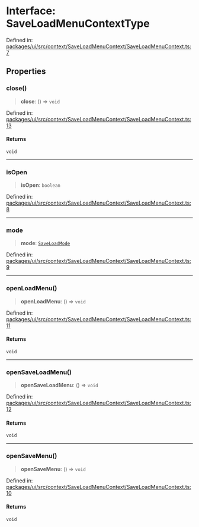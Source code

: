 # Interface: SaveLoadMenuContextType

Defined in: [packages/ui/src/context/SaveLoadMenuContext/SaveLoadMenuContext.ts:7](https://github.com/laruss/react-text-game/blob/4915125f9c22f1259a088eb59b920654db3f32d0/packages/ui/src/context/SaveLoadMenuContext/SaveLoadMenuContext.ts#L7)

## Properties

### close()

> **close**: () => `void`

Defined in: [packages/ui/src/context/SaveLoadMenuContext/SaveLoadMenuContext.ts:13](https://github.com/laruss/react-text-game/blob/4915125f9c22f1259a088eb59b920654db3f32d0/packages/ui/src/context/SaveLoadMenuContext/SaveLoadMenuContext.ts#L13)

#### Returns

`void`

***

### isOpen

> **isOpen**: `boolean`

Defined in: [packages/ui/src/context/SaveLoadMenuContext/SaveLoadMenuContext.ts:8](https://github.com/laruss/react-text-game/blob/4915125f9c22f1259a088eb59b920654db3f32d0/packages/ui/src/context/SaveLoadMenuContext/SaveLoadMenuContext.ts#L8)

***

### mode

> **mode**: [`SaveLoadMode`](../type-aliases/SaveLoadMode.md)

Defined in: [packages/ui/src/context/SaveLoadMenuContext/SaveLoadMenuContext.ts:9](https://github.com/laruss/react-text-game/blob/4915125f9c22f1259a088eb59b920654db3f32d0/packages/ui/src/context/SaveLoadMenuContext/SaveLoadMenuContext.ts#L9)

***

### openLoadMenu()

> **openLoadMenu**: () => `void`

Defined in: [packages/ui/src/context/SaveLoadMenuContext/SaveLoadMenuContext.ts:11](https://github.com/laruss/react-text-game/blob/4915125f9c22f1259a088eb59b920654db3f32d0/packages/ui/src/context/SaveLoadMenuContext/SaveLoadMenuContext.ts#L11)

#### Returns

`void`

***

### openSaveLoadMenu()

> **openSaveLoadMenu**: () => `void`

Defined in: [packages/ui/src/context/SaveLoadMenuContext/SaveLoadMenuContext.ts:12](https://github.com/laruss/react-text-game/blob/4915125f9c22f1259a088eb59b920654db3f32d0/packages/ui/src/context/SaveLoadMenuContext/SaveLoadMenuContext.ts#L12)

#### Returns

`void`

***

### openSaveMenu()

> **openSaveMenu**: () => `void`

Defined in: [packages/ui/src/context/SaveLoadMenuContext/SaveLoadMenuContext.ts:10](https://github.com/laruss/react-text-game/blob/4915125f9c22f1259a088eb59b920654db3f32d0/packages/ui/src/context/SaveLoadMenuContext/SaveLoadMenuContext.ts#L10)

#### Returns

`void`
